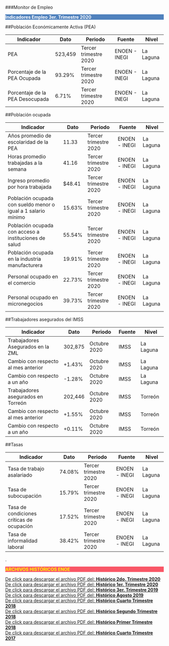 
###Monitor de Empleo

<p style="background-color:#4F81BD;color:white;"><strong>Indicadores Empleo 3er. Trimestre 2020</strong></p>

##Población Económicamente Activa (PEA)

Indicador                           |Dato       |Periodo        |Fuente     |Nivel      |
----------------------------------------------------------------|---------------|-----------------------|---------------|---------------|
| PEA                               | 523,459   | Tercer trimestre 2020 | ENOEN - INEGI  | La Laguna    |
| Porcentaje de la PEA Ocupada                  | 93.29%    | Tercer trimestre 2020 | ENOEN - INEGI  | La Laguna    |
| Porcentaje de la PEA Desocupada               | 6.71%     | Tercer trimestre 2020 | ENOEN - INEGI  | La Laguna    |

##Población ocupada

Indicador                           |Dato       |Periodo        |Fuente     |Nivel      |
----------------------------------------------------------------|---------------|-----------------------|---------------|---------------|
| Años promedio de escolaridad de la PEA            | 11.33     | Tercer trimestre 2020 | ENOEN - INEGI  | La Laguna    |
| Horas promedio trabajadas a la semana                 | 41.16     | Tercer trimestre 2020 | ENOEN - INEGI  | La Laguna    |
| Ingreso promedio por hora trabajada                   | $48.41    | Tercer trimestre 2020 | ENOEN - INEGI  | La Laguna    |
| Población ocupada con sueldo menor o igual a 1 salario mínimo | 15.63%    | Tercer trimestre 2020 | ENOEN - INEGI  | La Laguna    |
| Población ocupada con acceso a instituciones de salud     | 55.54%    | Tercer trimestre 2020 | ENOEN - INEGI  | La Laguna    |
| Población ocupada en la industria manufacturera           | 19.91%    | Tercer trimestre 2020 | ENOEN - INEGI  | La Laguna    |
| Personal ocupado en el comercio               | 22.73%    | Tercer trimestre 2020 | ENOEN - INEGI  | La Laguna    |
| Personal ocupado en micronegocios             | 39.73%    | Tercer trimestre 2020 | ENOEN - INEGI  | La Laguna    |

##Trabajadores asegurados del IMSS

Indicador                           |Dato       |Periodo        |Fuente     |Nivel      |
----------------------------------------------------------------|---------------|-----------------------|---------------|---------------|
| Trabajadores Asegurados en la ZML             | 302,875   | Octubre 2020      | IMSS      | La Laguna     |
| Cambio con respecto al mes anterior               | +1.43%    | Octubre 2020      | IMSS      | La Laguna     |
| Cambio con respecto a un año                  | -1.28%    | Octubre 2020      | IMSS      | La Laguna     |
| Trabajadores asegurados en Torreón                | 202,446   | Octubre 2020      | IMSS      | Torreón   |
| Cambio con respecto al mes anterior               | +1.55%    | Octubre 2020      | IMSS      | Torreón   |
| Cambio con respecto a un año                  | +0.11%    | Octubre 2020      | IMSS      | Torreón   |

##Tasas

Indicador                           |Dato       |Periodo        |Fuente     |Nivel      |
----------------------------------------------------------------|---------------|-----------------------|---------------|---------------|
| Tasa de trabajo asalariado                    | 74.08%    | Tercer trimestre 2020 | ENOEN - INEGI  | La Laguna    |
| Tasa de subocupación                      | 15.79%    | Tercer trimestre 2020 | ENOEN - INEGI  | La Laguna    |
| Tasa de condiciones críticas de ocupación             | 17.52%    | Tercer trimestre 2020 | ENOEN - INEGI  | La Laguna    |
| Tasa de informalidad laboral                  | 38.42%    | Tercer trimestre 2020 | ENOEN - INEGI  | La Laguna    |



.
<p style="background-color:#f95666;color:yellow;"><strong>ARCHIVOS HISTÓRICOS ENOE</strong></p>


[De click para descargar el archivo PDF del:   <strong>Histórico 2do. Trimestre 2020</strong>](http://www.trcimplan.gob.mx/monitores/empleo/monitor-empleo-trim2-2020.pdf)
</br>
[De click para descargar el archivo PDF del:   <strong>Histórico 1er. Trimestre 2020</strong>](http://www.trcimplan.gob.mx/monitores/empleo/monitor-empleo-trim1-2020.pdf)
</br>
[De click para descargar el archivo PDF del:   <strong>Histórico 3er. Trimestre 2019</strong>](http://www.trcimplan.gob.mx/monitores/empleo/monitor-empleo-3er-trim-2019.pdf)
</br>
[De click para descargar el archivo PDF del:   <strong>Histórico Agosto 2019</strong>](http://www.trcimplan.gob.mx/monitores/empleo/monitor-empleo-8-2019.pdf)
</br>
[De click para descargar el archivo PDF del:   <strong>Histórico Cuarto Trimestre 2018</strong>](http://www.trcimplan.gob.mx/monitores/empleo/monitor-empleo-4-2018.pdf)
</br>
[De click para descargar el archivo PDF del:   <strong>Histórico Segundo Trimestre 2018</strong>](http://www.trcimplan.gob.mx/monitores/empleo/monitor-empleo-2-2018.pdf)
</br>
[De click para descargar el archivo PDF del:   <strong>Histórico Primer Trimestre 2018</strong>](http://www.trcimplan.gob.mx/monitores/empleo/monitor-empleo-1-2018.pdf)
</br>
[De click para descargar el archivo PDF del:   <strong>Histórico Cuarto Trimestre 2017</strong>](http://www.trcimplan.gob.mx/monitores/empleo/empleo-marzo-2018.pdf)

